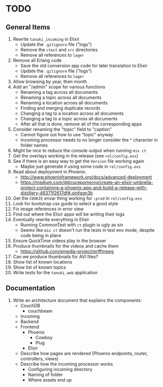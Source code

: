 # TODO

## General Items

1. Rewrite `tanuki_incoming` in Elixir
    - Update the `.gitignore` file ("logs")
    - Remove the `ctest` and `src` directories
    - Remove all references to `lager`
1. Remove all Erlang code
    - Save the old conversion app code for later translation to Elixir
    - Update the `.gitignore` file ("logs")
    - Remove all references to `lager`
1. Allow browsing by year, then month
1. Add an "/admin" scope for various functions
    - Renaming a tag across all documents
    - Renaming a topic across all documents
    - Renaming a location across all documents
    - Finding and merging duplicate records
    - Changing a tag to a location across all documents
    - Changing a tag to a topic across all documents
    - After all that is done, remove all of the corresponding apps
1. Consider renaming the "topic" field to "caption"
    - Cannot figure out how to use "topic" anyway
    - Incoming processor needs to no longer consider the ^ character in folder names
1. Might be nice to reduce the console output when running `mix ct`
1. Get the overlays working in the release (see `rel/config.exs`)
1. See if there is an easy way to get the `Version` file working again
    - Maybe just generate it using some code in `rel/config.exs`
1. Read about deployment in Phoenix:
    - http://www.phoenixframework.org/docs/advanced-deployment
    - https://medium.com/@brucepomeroy/create-an-elixir-umbrella-project-containing-a-phoenix-app-and-build-a-release-with-distillery-46371f2617df#.oinfggn3b
1. Get the `COOKIE` envar thing working for `:prod` in `rel/config.exs`
1. Look for bootstrap css guide to select a good style
1. Fix image references in error view
1. Find out where the Elixir apps will be writing their logs
1. Eventually rewrite everything in Elixir
    - Running CommonTest with `ct` plugin is ugly as sin
    - Seems like `mix ct` doesn't run the tests in test env mode, despite code being in place
1. Ensure QuickTime videos play in the browser
1. Produce thumbnails for the videos and cache them
    * https://github.com/emedia-project/erlffmpeg
1. Can we produce thumbnails for AVI files?
1. Show list of known locations
1. Show list of known topics
1. Write tests for the `tanuki_web` application

## Documentation

1. Write an architecture document that explains the components:
    * CouchDB
        - couchbeam
    * Incoming
    * Backend
    * Frontend
        - Phoenix
            + Cowboy
            + Plug
        - Elixir
    * Describe how pages are rendered (Phoenix endpoints, router, controllers, views)
    * Describe how the incoming processor works
        - Configuring incoming directory
        - Naming of folder
        - Where assets end up
